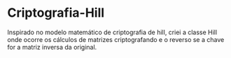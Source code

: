 # Criptografia-Hill
Inspirado no modelo matemático de criptografia de hill, criei a classe Hill onde ocorre os cálculos de matrizes criptografando e o reverso se a chave for a matriz inversa da original.
